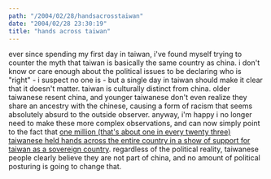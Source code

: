 ```yaml
---
path: "/2004/02/28/handsacrosstaiwan" 
date: "2004/02/28 23:30:19" 
title: "hands across taiwan" 
---
```

ever since spending my first day in taiwan, i've found myself trying to counter the myth that taiwan is basically the same country as china. i don't know or care enough about the political issues to be declaring who is "right" - i suspect no one is - but a single day in taiwan should make it clear that it doesn't matter. taiwan is culturally distinct from china. older taiwanese resent china, and younger taiwanese don't even realize they share an ancestry with the chinese, causing a form of racism that seems absolutely absurd to the outside observer. anyway, i'm happy i no longer need to make these more complex observations, and can now simply point to the fact that <a href="http://news.bbc.co.uk/1/hi/world/asia-pacific/3495546.stm">one million (that's about one in every twenty three) taiwanese held hands across the entire country in a show of support for taiwan as a sovereign country</a>. regardless of the political reality, taiwanese people clearly believe they are not part of china, and no amount of political posturing is going to change that.